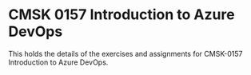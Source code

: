 # CMSK 0157 Introduction to Azure DevOps

This holds the details of the exercises and assignments for CMSK-0157 Introduction to Azure DevOps.
